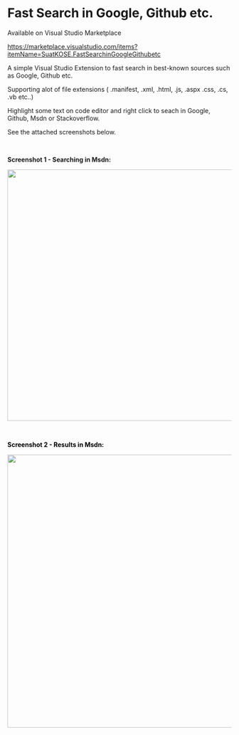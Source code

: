 # Fast Search in Google, Github etc.

Available on Visual Studio Marketplace 

https://marketplace.visualstudio.com/items?itemName=SuatKOSE.FastSearchinGoogleGithubetc

<div id="longDesc">
            
<p><span>A simple Visual Studio Extension to fast search in best-known sources such as Google, Github etc.</span></p>
<p>Supporting alot of file extensions ( .manifest, .xml, .html, .js, .aspx .css, .cs, .vb etc..)</p>
<p>Highlight some text on code editor and right click to seach in Google, Github, Msdn or Stackoverflow.</p>
<p>See the attached screenshots below.</p>
<p>&nbsp;</p>
<p><strong>Screenshot 1 - Searching in Msdn: </strong></p>
<p><img id="239378" src="https://i1.visualstudiogallery.msdn.s-msft.com/1f908c09-53a9-410e-8567-d30aa8a384f1/image/file/239378/1/1.jpg" alt="" width="695" height="565"></p>
<p>&nbsp;</p>
<p><span style="color:#000000"><strong>Screenshot 2 - Results in Msdn: </strong></span></p>
<p><span> <img id="239481" src="https://i1.visualstudiogallery.msdn.s-msft.com/1f908c09-53a9-410e-8567-d30aa8a384f1/image/file/239481/1/2.jpg" alt="" width="802" height="614"><br>
</span></p></div>
